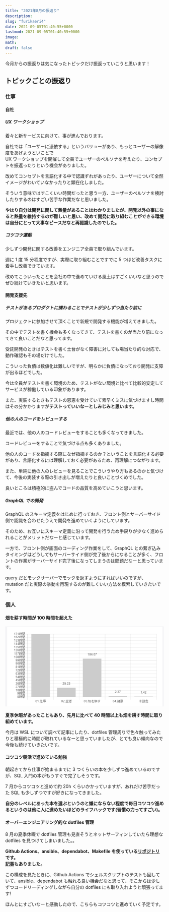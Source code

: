 ```yaml
---
title: "2021年8月の振返り"
description:
slug: "furikaeri4"
date: 2021-09-05T01:40:55+0000
lastmod: 2021-09-05T01:40:55+0000
image:
math:
draft: false
---
```


今月からの振返りは気になったトピックだけ振返っていこうと思います！

## トピックごとの振返り

### 仕事

#### 自社

##### UX ワークショップ

着々と新サービスに向けて、事が進んでおります。

自社では「ユーザーに憑依する」というバリューがあり、もっとユーザーの解像度をあげようといことで  
UX ワークショップを開催して全員でユーザーのペルソナを考えたり、コンセプトを振返ったりという機会がありました。

改めてコンセプトを言語化する中で認識ずれがあったり、ユーザーについて全然イメージがわいていなかったりと顕在化しました。

そういう意味ではすこくいい時間だったと思う一方、ユーザーのペルソナを検討したりするのはすごい苦手な作業だなと思いました。

**やはり自分は開発に関して熱量があることはわかりましたが、開発以外の事になると熱量を維持するのが難しいと思い、改めて開発に取り組むことができる環境は自分にとって大事なピースだなと再認識したのでした。**

##### コツコツ運動

少しずつ開発に関する改善をエンジニア全員で取り組んでいます。

週に 1 度 15 分程度ですが、実際に取り組むことですでに 5 つほど改善タスクに着手し改善できています。

改めてこういったことを会社の中で進めていける風土はすごくいいなと思うのでぜひ続けていきたいと思います。

#### 開発支援先

##### テストがあるプロダクトに携わることでテストが少しずつ当たり前に

プロジェクトに参加させて頂くことで新規で開発する機能が増えてきました。

その中でテストを書く機会も多くなってきて、テストを書くのが当たり前になってきて良いことだなと思ってます。

受託開発のときはテストを書く土台がなく障害に対しても場当たり的な対応で、動作確認もその場だけでした。

こういった負債は数値化は難しいですが、明らかに負債になっており開発に支障が出るほどでした。

今は全員がテストを書く環境のため、テストがない環境と比べて比較的安定してサービスが稼働している印象があります。

また、実装するときもテストの恩恵を受けていて素早くミスに気づけますし時間はその分かかりますが**テストっていいなーとしみじみと思います。**

##### 他の人のコードをレビューする

最近では、他の人のコードレビューをすることも多くなってきました。

コードレビューをすることで気づける点も多くありました。

他の人のコードを指摘する際になぜ指摘するのか？ということを言語化する必要があり、言語化するには理解しておく必要があるため、再理解につながります。

また、単純に他の人のレビューを見ることでこういうやり方もあるのかと気づけて、今後の実装する際の引き出しが増えたりと良いことづくめでした。

良いところは積極的に盗んでコードの品質を高めていこうと思います。

##### GraphQL での開発

GraphQL のスキーマ定義をはじめに行っておき、フロント側とサーバーサイド側で認識を合わせたうえで開発を進めていくようにしています。

そのため、お互いにスキーマ定義に沿って開発を行うため手戻りが少なく進められることがメリットだなーと感じています。

一方で、フロント側が画面のコーディング作業をして、GraphQL との繋ぎ込みタイミングはどうしてもサーバーサイド側が完了後からになることが多く、フロントの作業がサーバーサイド完了後になってしまうのは問題だなーと思っています。

query だとモックサーバーでモックを返すようにすればいいのですが、mutation だと実際の挙動を再現するのが難しくいい方法を模索していきたいです。

### 個人

#### 畑を耕す時間が 100 時間を超えた

![8月の時間割合](Snipaste_2021-09-05_14-55-36.png)

**夏季休暇があったこともあり、先月に比べて 40 時間以上も畑を耕す時間に取り組めています。**

今月は WSL について調べて記事にしたり、dotfiles 管理周りで色々触ってみたりと積極的に時間が取れているなーと思っていましたが、とても良い傾向なので今後も続けていきたいです。

#### コツコツ朝活で進めている勉強

朝起きてから仕事が始まるまでに 3 つくらいの本を少しずつ進めているのですが、SQL 入門の本がもうすぐで完了しそうです。

7 月からコツコツと進めて約 20h くらいかかっていますが、あれだけ苦手だった SQL も少しずつですが好きになってきました。

**自分のレベルにあった本を選ぶというのと嫌にならない程度で毎日コツコツ進めるというのは他に人に進めたいほどのライフハックです(習慣の力ってすごい)。**

#### オーバーエンジニアリング的な dotfiles 管理

8 月の夏季休暇で dotfiles 管理も見直そうとネットサーフィンしていたら理想な dotfiles を見つけてしまいました。。

**Github Actions、ansible、dependabot、Makefile を使っている[リポジトリ](https://github.com/uu64/dotfiles)です。**  
**[記事](https://uu64.me/blog/2020/11/dotfiles)もありました。**

この構成を見たときに、Github Actions でシェルスクリプトのテストも回していて、ansible、dependabot も触れる良い機会だなと思って、そこからは少しずつコードリーディングしながら自分の dotfiles にも取り入れようと頑張ってます!

ほんとにすごいなーと感動したので、こちらもコツコツと進めていく予定です。
